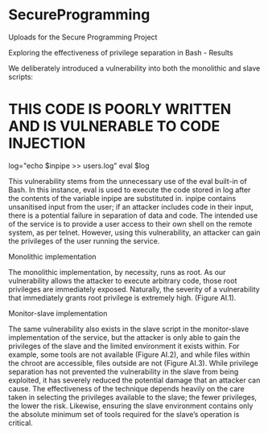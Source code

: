 # SecureProgramming
Uploads for the Secure Programming Project

Exploring the effectiveness of privilege separation in Bash - Results 

We deliberately introduced a vulnerability into both the monolithic and slave scripts: 

# THIS CODE IS POORLY WRITTEN AND IS VULNERABLE TO CODE INJECTION 
log="echo $inpipe >> users.log" 
eval $log 

This vulnerability stems from the unnecessary use of the eval built-in of Bash. 
In this instance, eval is used to execute the code 
stored in log after the contents of the variable inpipe are substituted in. inpipe contains unsanitised input from the user; 
if an attacker includes code in their input, there is a potential failure in separation of data and code. 
The intended use of the service is to provide a user access to their own shell on the remote system, as per telnet. However, using this vulnerability, an attacker can gain the privileges of the user running the service. 

Monolithic implementation 

The monolithic implementation, by necessity, runs as root. As our vulnerability allows the attacker to execute arbitrary code, 
those root privileges are immediately exposed. Naturally, the severity of a vulnerability that immediately grants root privilege is 
extremely high. (Figure AI.1). 

Monitor-slave implementation

The same vulnerability also exists in the slave script in the monitor-slave implementation of the service, but the attacker is only able to gain the privileges of the slave and the limited environment it exists within. For example, some tools are not available (Figure AI.2), and while files within the chroot are accessible, files outside are not (Figure AI.3). While privilege separation has not prevented the vulnerability in the slave from being exploited, it has severely reduced the potential damage that an attacker can cause. The effectiveness of the technique depends heavily on the care taken in selecting the privileges available to the slave; the fewer privileges, the lower the risk. Likewise, ensuring the slave environment contains only the absolute minimum set of tools required for the slave’s operation is critical. 
